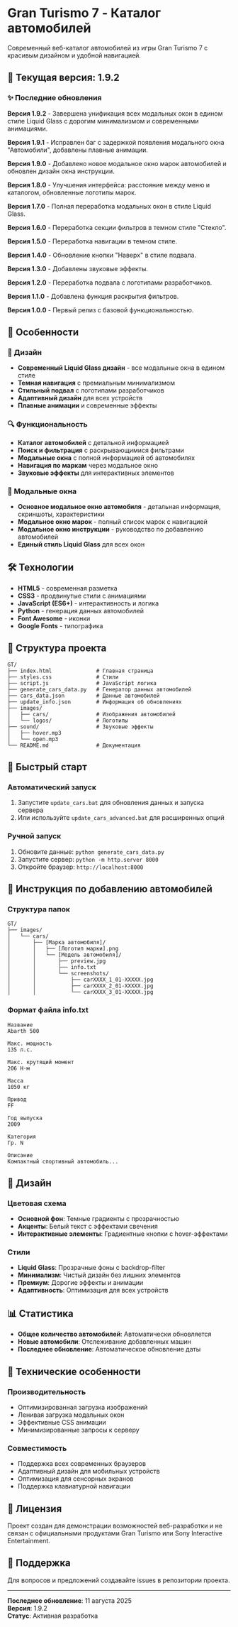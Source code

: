 # Gran Turismo 7 - Каталог автомобилей

Современный веб-каталог автомобилей из игры Gran Turismo 7 с красивым дизайном и удобной навигацией.

## 🚗 Текущая версия: 1.9.2

### ✨ Последние обновления

**Версия 1.9.2** - Завершена унификация всех модальных окон в едином стиле Liquid Glass с дорогим минимализмом и современными анимациями.

**Версия 1.9.1** - Исправлен баг с задержкой появления модального окна "Автомобили", добавлены плавные анимации.

**Версия 1.9.0** - Добавлено новое модальное окно марок автомобилей и обновлен дизайн окна инструкции.

**Версия 1.8.0** - Улучшения интерфейса: расстояние между меню и каталогом, обновленные логотипы марок.

**Версия 1.7.0** - Полная переработка модальных окон в стиле Liquid Glass.

**Версия 1.6.0** - Переработка секции фильтров в темном стиле "Стекло".

**Версия 1.5.0** - Переработка навигации в темном стиле.

**Версия 1.4.0** - Обновление кнопки "Наверх" в стиле подвала.

**Версия 1.3.0** - Добавлены звуковые эффекты.

**Версия 1.2.0** - Переработка подвала с логотипами разработчиков.

**Версия 1.1.0** - Добавлена функция раскрытия фильтров.

**Версия 1.0.0** - Первый релиз с базовой функциональностью.

## 🌟 Особенности

### 🎨 Дизайн
- **Современный Liquid Glass дизайн** - все модальные окна в едином стиле
- **Темная навигация** с премиальным минимализмом
- **Стильный подвал** с логотипами разработчиков
- **Адаптивный дизайн** для всех устройств
- **Плавные анимации** и современные эффекты

### 🔍 Функциональность
- **Каталог автомобилей** с детальной информацией
- **Поиск и фильтрация** с раскрывающимися фильтрами
- **Модальные окна** с полной информацией об автомобилях
- **Навигация по маркам** через модальное окно
- **Звуковые эффекты** для интерактивных элементов

### 📱 Модальные окна
- **Основное модальное окно автомобиля** - детальная информация, скриншоты, характеристики
- **Модальное окно марок** - полный список марок с навигацией
- **Модальное окно инструкции** - руководство по добавлению автомобилей
- **Единый стиль Liquid Glass** для всех окон

## 🛠️ Технологии

- **HTML5** - современная разметка
- **CSS3** - продвинутые стили с анимациями
- **JavaScript (ES6+)** - интерактивность и логика
- **Python** - генерация данных автомобилей
- **Font Awesome** - иконки
- **Google Fonts** - типографика

## 📁 Структура проекта

```
GT/
├── index.html              # Главная страница
├── styles.css              # Стили
├── script.js               # JavaScript логика
├── generate_cars_data.py   # Генератор данных автомобилей
├── cars_data.json          # Данные автомобилей
├── update_info.json        # Информация об обновлениях
├── images/
│   ├── cars/               # Изображения автомобилей
│   └── logos/              # Логотипы
├── sound/                  # Звуковые эффекты
│   ├── hover.mp3
│   └── open.mp3
└── README.md               # Документация
```

## 🚀 Быстрый старт

### Автоматический запуск
1. Запустите `update_cars.bat` для обновления данных и запуска сервера
2. Или используйте `update_cars_advanced.bat` для расширенных опций

### Ручной запуск
1. Обновите данные: `python generate_cars_data.py`
2. Запустите сервер: `python -m http.server 8000`
3. Откройте браузер: `http://localhost:8000`

## 📖 Инструкция по добавлению автомобилей

### Структура папок
```
GT/
├── images/
│   └── cars/
│       ├── [Марка автомобиля]/
│       │   ├── [Логотип марки].png
│       │   └── [Модель автомобиля]/
│       │       ├── preview.jpg
│       │       ├── info.txt
│       │       └── screenshots/
│       │           ├── carXXXX_1_01-XXXXX.jpg
│       │           ├── carXXXX_2_01-XXXXX.jpg
│       │           └── carXXXX_3_01-XXXXX.jpg
```

### Формат файла info.txt
```
Название
Abarth 500

Макс. мощность
135 л.с.

Макс. крутящий момент
206 Н⋅м

Масса
1050 кг

Привод
FF

Год выпуска
2009

Категория
Гр. N

Описание
Компактный спортивный автомобиль...
```

## 🎨 Дизайн

### Цветовая схема
- **Основной фон**: Темные градиенты с прозрачностью
- **Акценты**: Белый текст с эффектами свечения
- **Интерактивные элементы**: Градиентные кнопки с hover-эффектами

### Стили
- **Liquid Glass**: Прозрачные фоны с backdrop-filter
- **Минимализм**: Чистый дизайн без лишних элементов
- **Премиум**: Дорогие эффекты и анимации
- **Адаптивность**: Оптимизация для всех устройств

## 📊 Статистика

- **Общее количество автомобилей**: Автоматически обновляется
- **Новые автомобили**: Отслеживание добавленных машин
- **Последнее обновление**: Автоматическое обновление даты

## 🔧 Технические особенности

### Производительность
- Оптимизированная загрузка изображений
- Ленивая загрузка модальных окон
- Эффективные CSS анимации
- Минимизированные запросы к серверу

### Совместимость
- Поддержка всех современных браузеров
- Адаптивный дизайн для мобильных устройств
- Оптимизация для сенсорных экранов
- Поддержка клавиатурной навигации

## 📝 Лицензия

Проект создан для демонстрации возможностей веб-разработки и не связан с официальными продуктами Gran Turismo или Sony Interactive Entertainment.

## 🤝 Поддержка

Для вопросов и предложений создавайте issues в репозитории проекта.

---

**Последнее обновление**: 11 августа 2025  
**Версия**: 1.9.2  
**Статус**: Активная разработка
